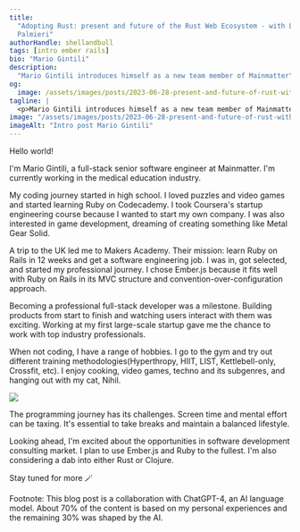 ```yaml
---
title:
  "Adopting Rust: present and future of the Rust Web Ecosystem - with Luca
  Palmieri"
authorHandle: shellandbull
tags: [intro ember rails]
bio: "Mario Gintili"
description:
  "Mario Gintili introduces himself as a new team member of Mainmatter"
og:
  image: /assets/images/posts/2023-06-28-present-and-future-of-rust-with-luca-palmieri/og-image.jpg # TODO
tagline: |
  <p>Mario Gintili introduces himself as a new team member of Mainmatter. Having worked with Ember.js and Ruby on Rails</p>
image: "/assets/images/posts/2023-06-28-present-and-future-of-rust-with-luca-palmieri/header-illustration.jpg" # TODO
imageAlt: "Intro post Mario Gintili"
---
```


Hello world!

I'm Mario Gintili, a full-stack senior software engineer at Mainmatter. I'm currently working in the medical education industry.

My coding journey started in high school. I loved puzzles and video games and started learning Ruby on Codecademy. I took Coursera's startup engineering course because I wanted to start my own company. I was also interested in game development, dreaming of creating something like Metal Gear Solid.

A trip to the UK led me to Makers Academy. Their mission: learn Ruby on Rails in 12 weeks and get a software engineering job. I was in, got selected, and started my professional journey. I chose Ember.js because it fits well with Ruby on Rails in its MVC structure and convention-over-configuration approach.

Becoming a professional full-stack developer was a milestone. Building products from start to finish and watching users interact with them was exciting. Working at my first large-scale startup gave me the chance to work with top industry professionals.

When not coding, I have a range of hobbies. I go to the gym and try out different training methodologies(Hyperthropy, HIIT, LIST, Kettlebell-only, Crossfit, etc). I enjoy cooking, video games, techno and its subgenres, and hanging out with my cat, Nihil.

![](/assets/images/posts/2023-07-10-team-intro-mario-gintili/nihiljpg)

The programming journey has its challenges. Screen time and mental effort can be taxing. It's essential to take breaks and maintain a balanced lifestyle.

Looking ahead, I'm excited about the opportunities in software development consulting market. I plan to use Ember.js and Ruby to the fullest. I'm also considering a dab into either Rust or Clojure.

Stay tuned for more 🪄

Footnote: This blog post is a collaboration with ChatGPT-4, an AI language model. About 70% of the content is based on my personal experiences and the remaining 30% was shaped by the AI.
